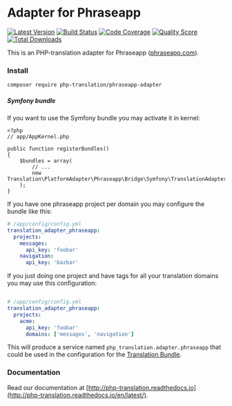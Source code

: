 # Adapter for Phraseapp

[![Latest Version](https://img.shields.io/github/release/php-translation/phraseapp-adapter.svg?style=flat-square)](https://github.com/php-translation/phraseapp-adapter/releases)
[![Build Status](https://img.shields.io/travis/php-translation/phraseapp-adapter.svg?style=flat-square)](https://travis-ci.org/php-translation/phraseapp-adapter)
[![Code Coverage](https://img.shields.io/scrutinizer/coverage/g/php-translation/phraseapp-adapter.svg?style=flat-square)](https://scrutinizer-ci.com/g/php-translation/phraseapp-adapter)
[![Quality Score](https://img.shields.io/scrutinizer/g/php-translation/phraseapp-adapter.svg?style=flat-square)](https://scrutinizer-ci.com/g/php-translation/phraseapp-adapter)
[![Total Downloads](https://img.shields.io/packagist/dt/php-translation/phraseapp-adapter.svg?style=flat-square)](https://packagist.org/packages/php-translation/phraseapp-adapter)

This is an PHP-translation adapter for Phraseapp ([phraseapp.com](https://phraseapp.com/)). 

### Install

```bash
composer require php-translation/phraseapp-adapter
```

##### Symfony bundle

If you want to use the Symfony bundle you may activate it in kernel:

```
<?php
// app/AppKernel.php

public function registerBundles()
{
    $bundles = array(
        // ...
        new Translation\PlatformAdapter\Phraseapp\Bridge\Symfony\TranslationAdapterPhraseappBundle(),
    );
}
```

If you have one phraseapp project per domain you may configure the bundle like this: 
``` yaml
# /app/config/config.yml
translation_adapter_phraseapp:
  projects:
    messages:
      api_key: 'foobar'
    navigation:
      api_key: 'bazbar'
```

If you just doing one project and have tags for all your translation domains you may use this configuration:
``` yaml

# /app/config/config.yml
translation_adapter_phraseapp:
  projects:
    acme:
      api_key: 'foobar'
      domains: ['messages', 'navigation']
```

This will produce a service named `php_translation.adapter.phraseapp` that could be used in the configuration for
the [Translation Bundle](https://github.com/php-translation/symfony-bundle).

### Documentation

Read our documentation at [http://php-translation.readthedocs.io](http://php-translation.readthedocs.io/en/latest/).

